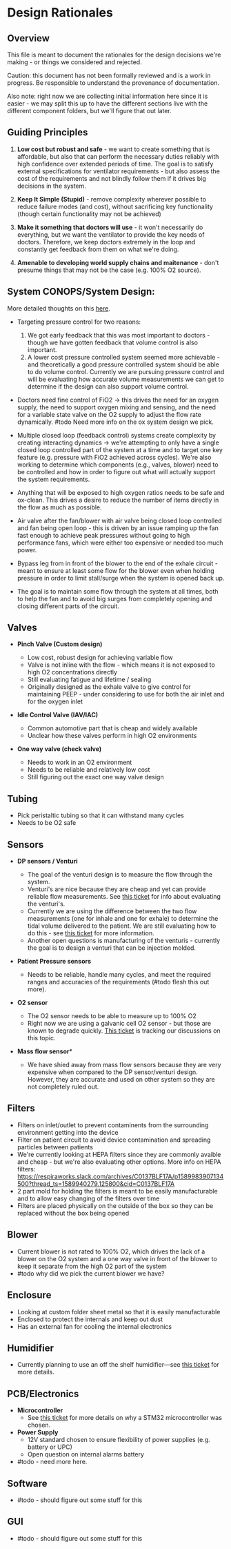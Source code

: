 # Design Rationales

## Overview

This file is meant to document the rationales for the design decisions we're making - or things we considered and rejected.

Caution: this document has not been formally reviewed and is a work in progress. Be responsible to 
understand the provenance of documentation.

Also note: right now we are collecting initial information here since it is easier - we may split 
this up to have the different sections live with the different component folders, but we'll figure that out later.

## Guiding Principles

1. **Low cost but robust and safe** - we want to create something that is affordable, but also that can perform the necessary
duties reliably with high confidence over extended periods of time. The goal is to satisfy external specifications for ventilator requirements - but also assess the cost of the requirements and not blindly follow them if it drives big decisions in the system.

2. **Keep It Simple (Stupid)** - remove complexity wherever possible to reduce failure modes (and cost), without sacrificing key functionality (though certain functionality may not be achieved)

3. **Make it something that doctors will use** - it won't necessarily do everything, but we want the ventilator to provide the key needs of doctors. Therefore, we keep doctors extremely in the loop and constantly get feedback from them on what we're doing.

4. **Amenable to developing world supply chains and maitenance** - don't presume things that may not be the case (e.g. 100% O2 source).

## System CONOPS/System Design:

More detailed thoughts on this [here](https://docs.google.com/document/d/1_2f-MABkjC65XBJjWOoxpzJW7co3L-7IdkNQfdwZbGU/edit).

* Targeting pressure control for two reasons: 
    1. We got early feedback that this was most important to doctors - though we have gotten feedback that volume control is also important.
    2. A lower cost pressure controlled system seemed more achievable - and theoretically a good pressure controlled system should be able to do volume control. Currently we are pursuing pressure control and will be evaluating how accurate volume measurements we can get to determine if the design can also support volume control.

* Doctors need fine control of FiO2 -> this drives the need for an oxygen supply, the need to support oxygen mixing and sensing, and the need for a variable state valve on the O2 supply to adjust the flow rate dynamically. #todo Need more info on the ox system design we pick.

* Multiple closed loop (feedback control) systems create complexity by creating interacting dynamics -> we're attempting to only have a single closed loop controlled part of the system at a time and to target one key feature (e.g. pressure with FiO2 achieved across cycles). We're also working to determine which components (e.g., valves, blower) need to be controlled and how in order to figure out what will actually support the system requirements. 

* Anything that will be exposed to high oxygen ratios needs to be safe and ox-clean. This drives a desire to reduce the number of items directly in the flow as much as possible.

* Air valve after the fan/blower with air valve being closed loop controlled and fan being open loop - this is driven by an issue ramping up the fan fast enough to achieve peak pressures without going to high performance fans, which were either too expensive or needed too much power.

* Bypass leg from in front of the blower to the end of the exhale circuit - meant to ensure at least some flow for the blower even when holding pressure in order to limit stall/surge when the system is opened back up.

* The goal is to maintain some flow through the system at all times, both to help the fan and to avoid big surges from completely opening and closing different parts of the circuit.

## Valves

* **Pinch Valve (Custom design)**
    * Low cost, robust design for achieving variable flow
    * Valve is not inline with the flow - which means it is not exposed to high O2 concentrations directly
    * Still evaluating fatigue and lifetime / sealing
    * Originally designed as the exhale valve to give control for maintaining PEEP - under considering to use for both the air inlet and for the oxygen inlet

* **Idle Control Valve (IAV/IAC)**
    * Common automotive part that is cheap and widely available
    * Unclear how these valves perform in high O2 environments
    
* **One way valve (check valve)**
    * Needs to work in an O2 environment
    * Needs to be reliable and relatively low cost
    * Still figuring out the exact one way valve design

## Tubing
* Pick peristaltic tubing so that it can withstand many cycles
* Needs to be O2 safe

## Sensors

* **DP sensors / Venturi**
    * The goal of the venturi design is to measure the flow through the system.
    * Venturi's are nice because they are cheap and yet can provide reliable flow measurements. See [this ticket](https://github.com/RespiraWorks/SystemDesign/issues/9) for info about evaluating the venturi's.
    * Currently we are using the difference between the two flow measurements (one for inhale and one for exhale) to determine the tidal volume delivered to the patient. We are still evaluating how to do this - see [this ticket](https://github.com/RespiraWorks/SystemDesign/issues/57) for more information.
    * Another open questions is manufacturing of the venturis - currently the goal is to design a venturi that can be injection molded.
    
* **Patient Pressure sensors**
    * Needs to be reliable, handle many cycles, and meet the required ranges and accuracies of the requirements (#todo flesh this out more).
    
* **O2 sensor**
    * The O2 sensor needs to be able to measure up to 100% O2
    * Right now we are using a galvanic cell O2 sensor - but those are known to degrade quickly. [This ticket](https://github.com/RespiraWorks/SystemDesign/issues/56) is tracking our discussions on this topic.

* **Mass flow sensor***
    * We have shied away from mass flow sensors because they are very expensive when compared to the DP sensor/venturi design. However, they are accurate and used on other system so they are not completely ruled out.

## Filters
* Filters on inlet/outlet to prevent contaminents from the surrounding environment getting into the device
* Filter on patient circuit to avoid device contamination and spreading particles between patients
* We're currently looking at HEPA filters since they are commonly avaible and cheap - but we're also evaluating other options. More info on HEPA filters: https://respiraworks.slack.com/archives/C0137BLF17A/p1589983907134500?thread_ts=1589940279.125800&cid=C0137BLF17A
* 2 part mold for holding the filters is meant to be easily manufacturable and to allow easy changing of the filters over time
* Filters are placed physically on the outside of the box so they can be replaced without the box being opened

## Blower
* Current blower is not rated to 100% O2, which drives the lack of a blower on the O2 system and a one way valve in front of the blower to keep it separate from the high O2 part of the system
* #todo why did we pick the current blower we have?

## Enclosure
* Looking at custom folder sheet metal so that it is easily manufacturable
* Enclosed to protect the internals and keep out dust
* Has an external fan for cooling the internal electronics

## Humidifier
* Currently planning to use an off the shelf humidifier—see [this ticket](https://github.com/RespiraWorks/SystemDesign/issues/10) for more details.

## PCB/Electronics
* **Microcontroller**
    * See [this ticket](https://github.com/RespiraWorks/SystemDesign/issues/1) for more details on why a STM32 microcontroller was chosen.
* **Power Supply**
    * 12V standard chosen to ensure flexibility of power supplies (e.g. battery or UPC)
    * Open question on internal alarms battery
* #todo - need more here.

## Software
* #todo - should figure out some stuff for this

## GUI
* #todo - should figure out some stuff for this
